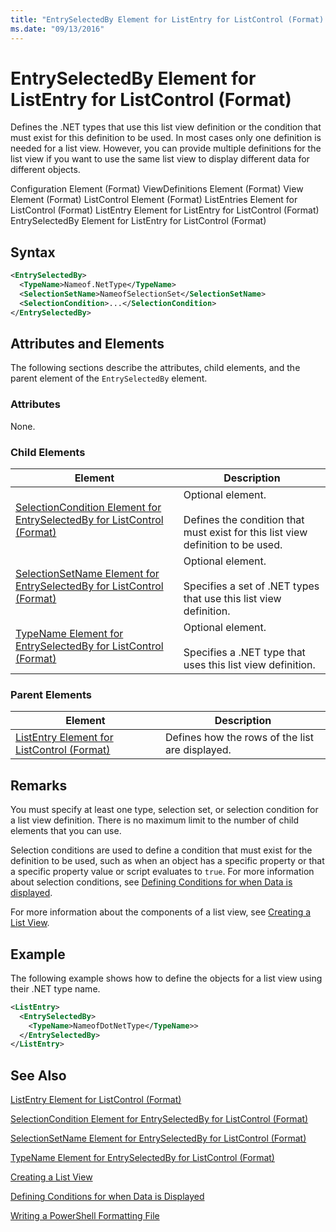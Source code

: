 ```yaml
---
title: "EntrySelectedBy Element for ListEntry for ListControl (Format) | Microsoft Docs"
ms.date: "09/13/2016"
---
```

# EntrySelectedBy Element for ListEntry for ListControl (Format)

Defines the .NET types that use this list view definition or the condition that must exist for this definition to be used. In most cases only one definition is needed for a list view. However, you can provide multiple definitions for the list view if you want to use the same list view to display different data for different objects.

Configuration Element (Format)
ViewDefinitions Element (Format)
View Element (Format)
ListControl Element (Format)
ListEntries Element for ListControl (Format)
ListEntry Element for ListEntry for ListControl (Format)
EntrySelectedBy Element for ListEntry for ListControl (Format)

## Syntax

```xml
<EntrySelectedBy>
  <TypeName>Nameof.NetType</TypeName>
  <SelectionSetName>NameofSelectionSet</SelectionSetName>
  <SelectionCondition>...</SelectionCondition>
</EntrySelectedBy>
```

## Attributes and Elements

The following sections describe the attributes, child elements, and the parent element of the `EntrySelectedBy` element.

### Attributes

None.

### Child Elements

|Element|Description|
|-------------|-----------------|
|[SelectionCondition Element for EntrySelectedBy for ListControl  (Format)](./selectioncondition-element-for-entryselectedby-for-listcontrol-format.md)|Optional element.<br /><br /> Defines the condition that must exist for this list view definition to be used.|
|[SelectionSetName Element for EntrySelectedBy for ListControl (Format)](./selectionsetname-element-for-entryselectedby-for-listcontrol-format.md)|Optional element.<br /><br /> Specifies a set of .NET types that use this list view definition.|
|[TypeName Element for EntrySelectedBy for ListControl (Format)](./typename-element-for-entryselectedby-for-listcontrol-format.md)|Optional element.<br /><br /> Specifies a .NET type that uses this list view definition.|

### Parent Elements

|Element|Description|
|-------------|-----------------|
|[ListEntry Element for ListControl (Format)](./listentry-element-for-listcontrol-format.md)|Defines how the rows of the list are displayed.|

## Remarks

You must specify at least one type, selection set, or selection condition for a list view definition. There is no maximum limit to the number of child elements that you can use.

Selection conditions are used to define a condition that must exist for the definition to be used, such as when an object has a specific property or that a specific property value or script evaluates to `true`. For more information about selection conditions, see [Defining Conditions for when Data is displayed](./defining-conditions-for-displaying-data.md).

For more information about the components of a list view, see [Creating a List View](./creating-a-list-view.md).

## Example

The following example shows how to define the objects for a list view using their .NET type name.

```xml
<ListEntry>
  <EntrySelectedBy>
    <TypeName>NameofDotNetType</TypeName>>
  </EntrySelectedBy>
</ListEntry>
```

## See Also

[ListEntry Element for ListControl (Format)](./listentry-element-for-listcontrol-format.md)

[SelectionCondition Element for EntrySelectedBy for ListControl (Format)](./selectioncondition-element-for-entryselectedby-for-listcontrol-format.md)

[SelectionSetName Element for EntrySelectedBy for ListControl (Format)](./selectionsetname-element-for-entryselectedby-for-listcontrol-format.md)

[TypeName Element for EntrySelectedBy for ListControl (Format)](./typename-element-for-entryselectedby-for-listcontrol-format.md)

[Creating a List View](./creating-a-list-view.md)

[Defining Conditions for when Data is Displayed](./defining-conditions-for-displaying-data.md)

[Writing a PowerShell Formatting File](./writing-a-powershell-formatting-file.md)
